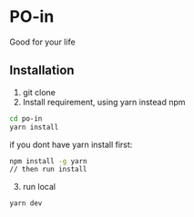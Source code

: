 # PO-in

Good for your life

## Installation

1. git clone
2. Install requirement, using yarn instead npm

```bash
cd po-in
yarn install
```

if you dont have yarn install first:

```bash
npm install -g yarn
// then run install
```

3. run local

```bash
yarn dev
```
